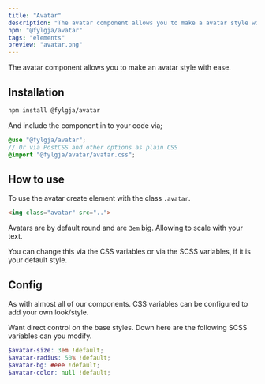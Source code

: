 ```yaml
---
title: "Avatar"
description: "The avatar component allows you to make a avatar style with ease."
npm: "@fylgja/avatar"
tags: "elements"
preview: "avatar.png"
---
```


The avatar component allows you to make an avatar style with ease.

## Installation

```bash
npm install @fylgja/avatar
```

And include the component in to your code via;

```scss
@use "@fylgja/avatar";
// Or via PostCSS and other options as plain CSS
@import "@fylgja/avatar/avatar.css";
```

## How to use

To use the avatar create element with the class `.avatar`.

```html
<img class="avatar" src="..">
```

Avatars are by default round and are `3em` big.
Allowing to scale with your text.

You can change this via the CSS variables or via the SCSS variables,
if it is your default style.

## Config

As with almost all of our components.
CSS variables can be configured to add your own look/style.

Want direct control on the base styles.
Down here are the following SCSS variables can you modify.

```scss
$avatar-size: 3em !default;
$avatar-radius: 50% !default;
$avatar-bg: #eee !default;
$avatar-color: null !default;
```
